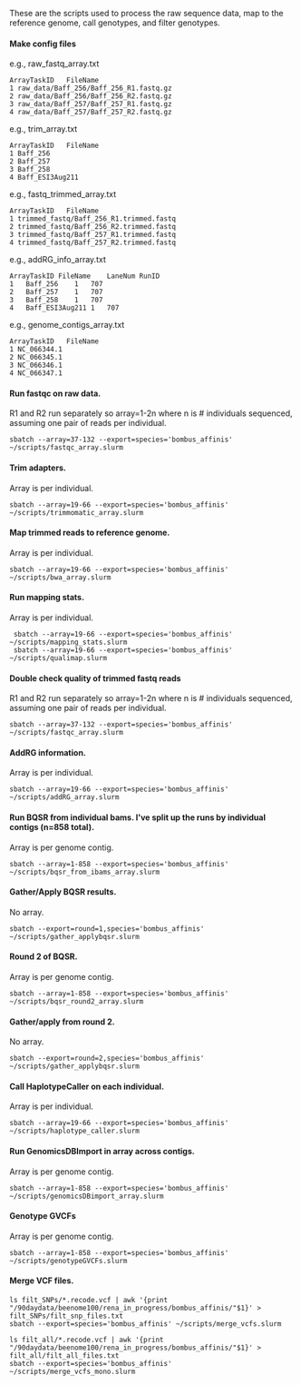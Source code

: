 These are the scripts used to process the raw sequence data, map to the reference genome, call genotypes, and filter genotypes. 

#### Make config files

e.g., raw_fastq_array.txt

```{unix}
ArrayTaskID   FileName
1 raw_data/Baff_256/Baff_256_R1.fastq.gz
2 raw_data/Baff_256/Baff_256_R2.fastq.gz
3 raw_data/Baff_257/Baff_257_R1.fastq.gz
4 raw_data/Baff_257/Baff_257_R2.fastq.gz
```

e.g., trim_array.txt
```{unix}
ArrayTaskID   FileName
1 Baff_256
2 Baff_257
3 Baff_258
4 Baff_ESI3Aug211
```

e.g., fastq_trimmed_array.txt
```{unix}
ArrayTaskID   FileName
1 trimmed_fastq/Baff_256_R1.trimmed.fastq
2 trimmed_fastq/Baff_256_R2.trimmed.fastq
3 trimmed_fastq/Baff_257_R1.trimmed.fastq
4 trimmed_fastq/Baff_257_R2.trimmed.fastq
```

e.g., addRG_info_array.txt
```{unix}
ArrayTaskID	FileName	LaneNum	RunID
1	Baff_256	1	707
2	Baff_257	1	707
3	Baff_258	1	707
4	Baff_ESI3Aug211	1	707
```

e.g., genome_contigs_array.txt
```{unix}
ArrayTaskID   FileName
1 NC_066344.1
2 NC_066345.1
3 NC_066346.1
4 NC_066347.1
```


#### Run fastqc on raw data. 
R1 and R2 run separately so array=1-2n where n is # individuals sequenced, assuming one pair of reads per individual.

```{unix}
sbatch --array=37-132 --export=species='bombus_affinis' ~/scripts/fastqc_array.slurm
```

#### Trim adapters. 
Array is per individual. 

```{unix}
sbatch --array=19-66 --export=species='bombus_affinis' ~/scripts/trimmomatic_array.slurm
```

#### Map trimmed reads to reference genome.
Array is per individual. 

```{unix}
sbatch --array=19-66 --export=species='bombus_affinis' ~/scripts/bwa_array.slurm 
```

#### Run mapping stats.
Array is per individual. 

```{unix}
 sbatch --array=19-66 --export=species='bombus_affinis'  ~/scripts/mapping_stats.slurm
 sbatch --array=19-66 --export=species='bombus_affinis' ~/scripts/qualimap.slurm 
```
 
#### Double check quality of trimmed fastq reads
R1 and R2 run separately so array=1-2n where n is # individuals sequenced, assuming one pair of reads per individual.

```{unix}
sbatch --array=37-132 --export=species='bombus_affinis' ~/scripts/fastqc_array.slurm
```

#### AddRG information. 
Array is per individual.

```{unix}
sbatch --array=19-66 --export=species='bombus_affinis' ~/scripts/addRG_array.slurm
```

#### Run BQSR from individual bams. I've split up the runs by individual contigs (n=858 total).
Array is per genome contig.

```{unix}
sbatch --array=1-858 --export=species='bombus_affinis' ~/scripts/bqsr_from_ibams_array.slurm
```

#### Gather/Apply BQSR results.
No array.

```{unix}
sbatch --export=round=1,species='bombus_affinis' ~/scripts/gather_applybqsr.slurm
```

#### Round 2 of BQSR.
Array is per genome contig.

```{unix}
sbatch --array=1-858 --export=species='bombus_affinis' ~/scripts/bqsr_round2_array.slurm
```

#### Gather/apply from round 2. 
No array.

```{unix}
sbatch --export=round=2,species='bombus_affinis' ~/scripts/gather_applybqsr.slurm
```

#### Call HaplotypeCaller on each individual.
Array is per individual.

```{unix}
sbatch --array=19-66 --export=species='bombus_affinis' ~/scripts/haplotype_caller.slurm
```

#### Run GenomicsDBImport in array across contigs.
Array is per genome contig. 

```{unix}
sbatch --array=1-858 --export=species='bombus_affinis' ~/scripts/genomicsDBimport_array.slurm
```

#### Genotype GVCFs
Array is per genome contig. 

```{unix}
sbatch --array=1-858 --export=species='bombus_affinis' ~/scripts/genotypeGVCFs.slurm
```

#### Merge VCF files.
```{unix}
ls filt_SNPs/*.recode.vcf | awk '{print "/90daydata/beenome100/rena_in_progress/bombus_affinis/"$1}' > filt_SNPs/filt_snp_files.txt
sbatch --export=species='bombus_affinis' ~/scripts/merge_vcfs.slurm

ls filt_all/*.recode.vcf | awk '{print "/90daydata/beenome100/rena_in_progress/bombus_affinis/"$1}' > filt_all/filt_all_files.txt
sbatch --export=species='bombus_affinis' ~/scripts/merge_vcfs_mono.slurm
```


